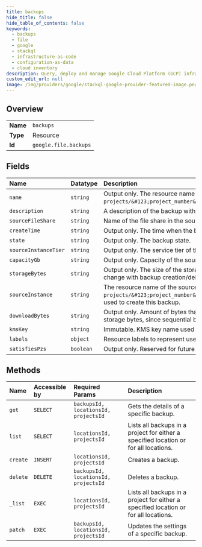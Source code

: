 ```yaml
---
title: backups
hide_title: false
hide_table_of_contents: false
keywords:
  - backups
  - file
  - google    
  - stackql
  - infrastructure-as-code
  - configuration-as-data
  - cloud inventory
description: Query, deploy and manage Google Cloud Platform (GCP) infrastructure and resources using SQL
custom_edit_url: null
image: /img/providers/google/stackql-google-provider-featured-image.png
---
```

  
    

## Overview
<table><tbody>
<tr><td><b>Name</b></td><td><code>backups</code></td></tr>
<tr><td><b>Type</b></td><td>Resource</td></tr>
<tr><td><b>Id</b></td><td><code>google.file.backups</code></td></tr>
</tbody></table>

## Fields
| Name | Datatype | Description |
|:-----|:---------|:------------|
| `name` | `string` | Output only. The resource name of the backup, in the format `projects/&#123;project_number&#125;/locations/&#123;location_id&#125;/backups/&#123;backup_id&#125;`. |
| `description` | `string` | A description of the backup with 2048 characters or less. Requests with longer descriptions will be rejected. |
| `sourceFileShare` | `string` | Name of the file share in the source Filestore instance that the backup is created from. |
| `createTime` | `string` | Output only. The time when the backup was created. |
| `state` | `string` | Output only. The backup state. |
| `sourceInstanceTier` | `string` | Output only. The service tier of the source Filestore instance that this backup is created from. |
| `capacityGb` | `string` | Output only. Capacity of the source file share when the backup was created. |
| `storageBytes` | `string` | Output only. The size of the storage used by the backup. As backups share storage, this number is expected to change with backup creation/deletion. |
| `sourceInstance` | `string` | The resource name of the source Filestore instance, in the format `projects/&#123;project_number&#125;/locations/&#123;location_id&#125;/instances/&#123;instance_id&#125;`, used to create this backup. |
| `downloadBytes` | `string` | Output only. Amount of bytes that will be downloaded if the backup is restored. This may be different than storage bytes, since sequential backups of the same disk will share storage. |
| `kmsKey` | `string` | Immutable. KMS key name used for data encryption. |
| `labels` | `object` | Resource labels to represent user provided metadata. |
| `satisfiesPzs` | `boolean` | Output only. Reserved for future use. |
## Methods
| Name | Accessible by | Required Params | Description |
|:-----|:--------------|:----------------|:------------|
| `get` | `SELECT` | `backupsId, locationsId, projectsId` | Gets the details of a specific backup. |
| `list` | `SELECT` | `locationsId, projectsId` | Lists all backups in a project for either a specified location or for all locations. |
| `create` | `INSERT` | `locationsId, projectsId` | Creates a backup. |
| `delete` | `DELETE` | `backupsId, locationsId, projectsId` | Deletes a backup. |
| `_list` | `EXEC` | `locationsId, projectsId` | Lists all backups in a project for either a specified location or for all locations. |
| `patch` | `EXEC` | `backupsId, locationsId, projectsId` | Updates the settings of a specific backup. |
